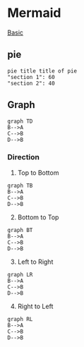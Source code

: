 # Mermaid
[Basic](https://www.youtube.com/watch?v=rXhUeV5Ko7g)
## pie
```mermaid
pie title title of pie
"section 1": 60
"section 2": 40
```
## Graph
```mermaid
graph TD
B-->A
C-->B
D-->B
```
### Direction

1. Top to Bottom
```mermaid
graph TB
B-->A
C-->B
D-->B
```

2. Bottom to Top
```mermaid
graph BT
B-->A
C-->B
D-->B
```

3. Left to Right
```mermaid
graph LR
B-->A
C-->B
D-->B
```

4. Right to Left
```mermaid
graph RL
B-->A
C-->B
D-->B
```
